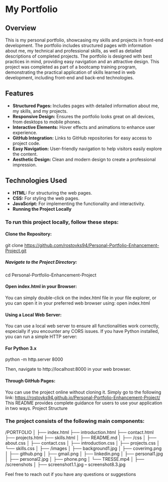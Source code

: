 # My Portfolio

## Overview

This is my personal portfolio, showcasing my skills and projects in front-end development. The portfolio includes structured pages with information about me, my technical and professional skills, as well as detailed descriptions of completed projects. The portfolio is designed with best practices in mind, providing easy navigation and an attractive design. This project was completed as part of a bootcamp training program, demonstrating the practical application of skills learned in web development, including front-end and back-end technologies.

## Features
- **Structured Pages:** Includes pages with detailed information about me, my skills, and my projects.
- **Responsive Design:** Ensures the portfolio looks great on all devices, from desktops to mobile phones.
- **Interactive Elements:** Hover effects and animations to enhance user experience.
- **GitHub Integration:** Links to GitHub repositories for easy access to project code.
- **Easy Navigation:** User-friendly navigation to help visitors easily explore the content.
- **Aesthetic Design:** Clean and modern design to create a professional impression.

## Technologies Used
- **HTML:** For structuring the web pages.
- **CSS:** For styling the web pages.
- **JavaScript:** For implementing the functionality and interactivity.
- **Running the Project Locally**

### To run this project locally, follow these steps:
#### Clone the Repository:
git clone https://github.com/rostovks94/Personal-Portfolio-Enhancement-Project.git
##### Navigate to the Project Directory:
cd Personal-Portfolio-Enhancement-Project 

#### Open index.html in your Browser:
You can simply double-click on the index.html file in your file explorer, or you can open it in your preferred web browser using:
open index.html
#### Using a Local Web Server:
You can use a local web server to ensure all functionalities work correctly, especially if you encounter any CORS issues. If you have Python installed, you can run a simple HTTP server:
#### For Python 3.x
python -m http.server 8000

Then, navigate to http://localhost:8000 in your web browser.
#### Through GitHub Pages:
You can use the project online without cloning it. Simply go to the following link:
https://rostovks94.github.io/Personal-Portfolio-Enhancement-Project/
This README provides complete guidance for users to use your application in two ways.
Project Structure

### The project consists of the following main components:
/PORTFOLIO
│
├── index.html
├── introduction.html
├── contact.html
├── projects.html
├── skills.html
│
├── README.md
│
├── /css
│ ├── about.css
│ ├── contact.css
│ ├── introduction.css
│ ├── projects.css
│ └── skills.css
│
├── /images
│ ├── background1.jpg
│ ├── coverimg.png
│ ├── github.png
│ ├── gmail.png
│ ├── linkedin.png
│ ├── personal1.jpg
│ ├── personal2.jpg
│ ├── phone.png
│ └── TRESSE.mp4
│
├── /screenshots
│ ├── screenshot1.1.jpg – screenshot8.3.jpg


Feel free to reach out if you have any questions or suggestions
